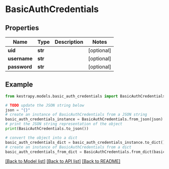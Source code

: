 # BasicAuthCredentials


## Properties

Name | Type | Description | Notes
------------ | ------------- | ------------- | -------------
**uid** | **str** |  | [optional] 
**username** | **str** |  | [optional] 
**password** | **str** |  | [optional] 

## Example

```python
from kestrapy.models.basic_auth_credentials import BasicAuthCredentials

# TODO update the JSON string below
json = "{}"
# create an instance of BasicAuthCredentials from a JSON string
basic_auth_credentials_instance = BasicAuthCredentials.from_json(json)
# print the JSON string representation of the object
print(BasicAuthCredentials.to_json())

# convert the object into a dict
basic_auth_credentials_dict = basic_auth_credentials_instance.to_dict()
# create an instance of BasicAuthCredentials from a dict
basic_auth_credentials_from_dict = BasicAuthCredentials.from_dict(basic_auth_credentials_dict)
```
[[Back to Model list]](../README.md#documentation-for-models) [[Back to API list]](../README.md#documentation-for-api-endpoints) [[Back to README]](../README.md)



